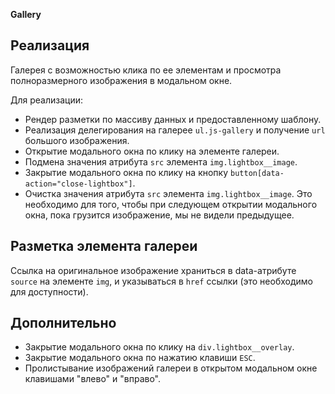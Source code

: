 **Gallery**

## Реализация

Галерея с возможностью клика по ее элементам и просмотра полноразмерного изображения в модальном окне. 

Для реализации:

- Рендер разметки по массиву данных и предоставленному шаблону.
- Реализация делегирования на галерее `ul.js-gallery` и получение `url` большого
  изображения.
- Открытие модального окна по клику на элементе галереи.
- Подмена значения атрибута `src` элемента `img.lightbox__image`.
- Закрытие модального окна по клику на кнопку
  `button[data-action="close-lightbox"]`.
- Очистка значения атрибута `src` элемента `img.lightbox__image`. Это необходимо
  для того, чтобы при следующем открытии модального окна, пока грузится
  изображение, мы не видели предыдущее.

## Разметка элемента галереи

Ссылка на оригинальное изображение храниться в data-атрибуте `source` на
элементе `img`, и указываться в `href` ссылки (это необходимо для доступности).

## Дополнительно

- Закрытие модального окна по клику на `div.lightbox__overlay`.
- Закрытие модального окна по нажатию клавиши `ESC`.
- Пролистывание изображений галереи в открытом модальном окне клавишами "влево"
  и "вправо".
